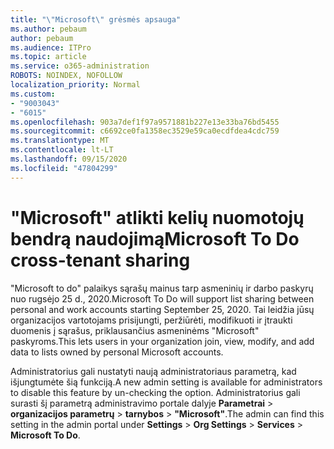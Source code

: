 ```yaml
---
title: "\"Microsoft\" grėsmės apsauga"
ms.author: pebaum
author: pebaum
ms.audience: ITPro
ms.topic: article
ms.service: o365-administration
ROBOTS: NOINDEX, NOFOLLOW
localization_priority: Normal
ms.custom:
- "9003043"
- "6015"
ms.openlocfilehash: 903a7def1f97a9571881b227e13e33ba76bd5455
ms.sourcegitcommit: c6692ce0fa1358ec3529e59ca0ecdfdea4cdc759
ms.translationtype: MT
ms.contentlocale: lt-LT
ms.lasthandoff: 09/15/2020
ms.locfileid: "47804299"
---
```

# <a name="microsoft-to-do-cross-tenant-sharing"></a><span data-ttu-id="8b80c-102">"Microsoft" atlikti kelių nuomotojų bendrą naudojimą</span><span class="sxs-lookup"><span data-stu-id="8b80c-102">Microsoft To Do cross-tenant sharing</span></span>

<span data-ttu-id="8b80c-103">"Microsoft to do" palaikys sąrašų mainus tarp asmeninių ir darbo paskyrų nuo rugsėjo 25 d., 2020.</span><span class="sxs-lookup"><span data-stu-id="8b80c-103">Microsoft To Do will support list sharing between personal and work accounts starting September 25, 2020.</span></span> <span data-ttu-id="8b80c-104">Tai leidžia jūsų organizacijos vartotojams prisijungti, peržiūrėti, modifikuoti ir įtraukti duomenis į sąrašus, priklausančius asmeninėms "Microsoft" paskyroms.</span><span class="sxs-lookup"><span data-stu-id="8b80c-104">This lets users in your organization join, view, modify, and add data to lists owned by personal Microsoft accounts.</span></span>

<span data-ttu-id="8b80c-105">Administratorius gali nustatyti naują administratoriaus parametrą, kad išjungtumėte šią funkciją.</span><span class="sxs-lookup"><span data-stu-id="8b80c-105">A new admin setting is available for administrators to disable this feature by un-checking the option.</span></span>
<span data-ttu-id="8b80c-106">Administratorius gali surasti šį parametrą administravimo portale dalyje **Parametrai**  >  **organizacijos parametrų**  >  **tarnybos**  >  **"Microsoft"**.</span><span class="sxs-lookup"><span data-stu-id="8b80c-106">The admin can find this setting in the admin portal under **Settings** > **Org Settings** > **Services** > **Microsoft To Do**.</span></span>
